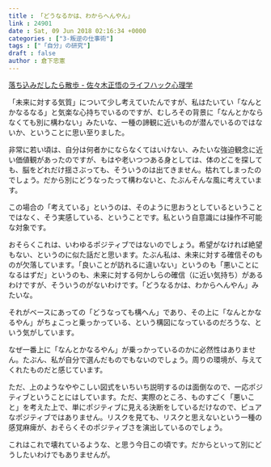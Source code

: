 ```yaml
---
title : 「どうなるかは、わからへんやん」
link : 24901
date : Sat, 09 Jun 2018 02:16:34 +0000
categories : ["3-叛逆の仕事術"]
tags : ["「自分」の研究"]
draft : false
author : 倉下忠憲
---
```


<a href="http://nokiba.hatenablog.jp/entry/2018/06/08/190635">落ち込みだしたら散歩 - 佐々木正悟のライフハック心理学</a>

「未来に対する気質」について少し考えていたんですが、私はたいてい「なんとかなるなる」と気楽な心持ちでいるのですが、むしろその背景に「なんとかならなくても別に構わない」みたいな、一種の諦観に近いものが潜んでいるのではないか、ということに思い至りました。

非常に若い頃は、自分は何者かにならなくてはいけない、みたいな強迫観念に近い価値観があったのですが、もはや老いつつある身としては、体のどこを探しても、脳をどれだけ揺さぶっても、そういうのは出てきません。枯れてしまったのでしょう。だから別にどうなったって構わないと、たぶんそんな風に考えています。

この場合の「考えている」というのは、そのように思おうとしているということではなく、そう実感している、ということです。私という自意識には操作不可能な対象です。

おそらくこれは、いわゆるポジティブではないのでしょう。希望がなければ絶望もない、というのに似た話だと思います。たぶん私は、未来に対する確信そのものが欠落しています。「良いことが訪れるに違いない」というのも「悪いことになるはずだ」というのも、未来に対する何かしらの確信（に近い気持ち）があるわけですが、そういうのがないわけです。「どうなるかは、わからへんやん」みたいな。

それがベースにあっての「どうなっても構へん」であり、その上に「なんとかなるやん」がちょこっと乗っかっている、という構図になっているのだろうな、という気がしています。

なぜ一番上に「なんとかなるやん」が乗っかっているのかに必然性はありません。たぶん、私が自分で選んだものでもないのでしょう。周りの環境が、与えてくれたものだと感じています。

ただ、上のようなややこしい図式をいちいち説明するのは面倒なので、一応ポジティブということにはしています。ただ、実際のところ、ものすごく「悪いこと」を考えた上で、単にポジティブに見える決断をしているだけなので、ピュアなポジティブではありません。リスクを見ても、リスクと思えないという一種の感覚麻痺が、おそらくそのポジティブさを演出しているのでしょう。

これはこれで壊れているような、と思う今日この頃です。だからといって別にどうしたいわけでもありませんが。
